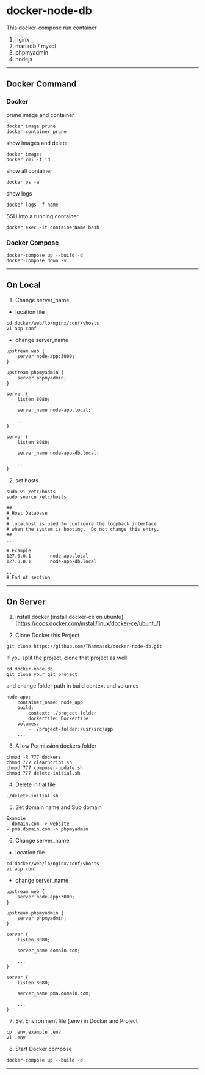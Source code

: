 # docker-node-db
This docker-compose run container
1. nginx 
2. mariadb / mysql
3. phpmyadmin
4. nodejs
---
## Docker Command

### Docker
prune image and container
```
docker image prune
docker container prune
```

show images and delete
```
docker images
docker rmi -f id
```

show all container
```
docker ps -a 
```

show logs
```
docker logs -f name
```

SSH into a running container
```
docker exec -it containerName bash
```

### Docker Compose
```
docker-compose up --build -d
docker-compose down -v
```
---

## On Local
1. Change server_name
- location file
```
cd docker/web/lb/nginx/conf/vhosts
vi app.conf
```
- change server_name
```
upstream web {
    server node-app:3000;
}

upstream phpmyadmin {
    server phpmyadmin;
}

server {
    listen 8080;

    server_name node-app.local;

    ...
}

server {
    listen 8080;

    server_name node-app-db.local;

    ...
}
```

2. set hosts
```
sudo vi /etc/hosts
sudo source /etc/hosts
```

```
##
# Host Database
#
# localhost is used to configure the loopback interface
# when the system is booting.  Do not change this entry.
##
...

# Example
127.0.0.1       node-app.local
127.0.0.1       node-app-db.local

...
# End of section
```
---

## On Server

1. install docker
(install docker-ce on ubuntu)[https://docs.docker.com/install/linux/docker-ce/ubuntu/]

2. Clone Docker this Project
```
git clone https://github.com/Thammasok/docker-node-db.git
```
If you split the project, clone that project as well.
```
cd docker-node-db
git clone your git project
```
and change folder path in build context and volumes
```
node-app:
    container_name: node_app
    build:
        context: ./project-folder
        dockerfile: Dockerfile
    volumes:
        - ./project-folder:/usr/src/app
    ...
```

3. Allow Permission dockers folder
```
chmod -R 777 dockers
chmod 777 clearScript.sh
chmod 777 composer-update.sh
chmod 777 delete-initial.sh
```

4. Delete initial file
```
./delete-initial.sh
```

5. Set domain name and Sub domain
```
Example
- domain.com -> website
- pma.domain.com -> phpmyadmin
```

6. Change server_name
- location file
```
cd docker/web/lb/nginx/conf/vhosts
vi app.conf
```
- change server_name
```
upstream web {
    server node-app:3000;
}

upstream phpmyadmin {
    server phpmyadmin;
}

server {
    listen 8080;

    server_name domain.com;

    ...
}

server {
    listen 8080;

    server_name pma.domain.com;

    ...
}
```

7. Set Environment file (.env) in Docker and Project
```
cp .env.example .env
vi .env
```

8. Start Docker compose
```
docker-compose up --build -d
```
---